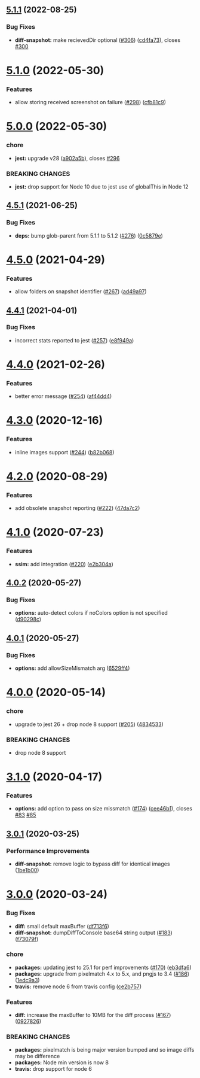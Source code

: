 ## [5.1.1](https://github.com/americanexpress/jest-image-snapshot/compare/v5.1.0...v5.1.1) (2022-08-25)


### Bug Fixes

* **diff-snapshot:** make recievedDir optional ([#306](https://github.com/americanexpress/jest-image-snapshot/issues/306)) ([cd4fa73](https://github.com/americanexpress/jest-image-snapshot/commit/cd4fa734dd72f8e590e8b672c3081468a5842a20)), closes [#300](https://github.com/americanexpress/jest-image-snapshot/issues/300)

# [5.1.0](https://github.com/americanexpress/jest-image-snapshot/compare/v5.0.0...v5.1.0) (2022-05-30)


### Features

* allow storing received screenshot on failure ([#298](https://github.com/americanexpress/jest-image-snapshot/issues/298)) ([cfb81c9](https://github.com/americanexpress/jest-image-snapshot/commit/cfb81c99e1465420f007e180a59559c5d62d1c67))

# [5.0.0](https://github.com/americanexpress/jest-image-snapshot/compare/v4.5.1...v5.0.0) (2022-05-30)


### chore

* **jest:** upgrade v28 ([a902a5b](https://github.com/americanexpress/jest-image-snapshot/commit/a902a5baa87d0925b3ff241d7f592f6e1fc0c8fd)), closes [#296](https://github.com/americanexpress/jest-image-snapshot/issues/296)


### BREAKING CHANGES

* **jest:** drop support for Node 10 due
to jest use of globalThis in Node 12

## [4.5.1](https://github.com/americanexpress/jest-image-snapshot/compare/v4.5.0...v4.5.1) (2021-06-25)


### Bug Fixes

* **deps:** bump glob-parent from 5.1.1 to 5.1.2 ([#276](https://github.com/americanexpress/jest-image-snapshot/issues/276)) ([0c5879e](https://github.com/americanexpress/jest-image-snapshot/commit/0c5879ea2552682208e822d5d696c94121ed7125))

# [4.5.0](https://github.com/americanexpress/jest-image-snapshot/compare/v4.4.1...v4.5.0) (2021-04-29)


### Features

* allow folders on snapshot identifier ([#267](https://github.com/americanexpress/jest-image-snapshot/issues/267)) ([ad49a97](https://github.com/americanexpress/jest-image-snapshot/commit/ad49a975a425826245a3f72e4df262db09ce25ea))

## [4.4.1](https://github.com/americanexpress/jest-image-snapshot/compare/v4.4.0...v4.4.1) (2021-04-01)


### Bug Fixes

* incorrect stats reported to jest ([#257](https://github.com/americanexpress/jest-image-snapshot/issues/257)) ([e8f949a](https://github.com/americanexpress/jest-image-snapshot/commit/e8f949a845facf4e0fc47f6f63ab59f791d4148a))

# [4.4.0](https://github.com/americanexpress/jest-image-snapshot/compare/v4.3.0...v4.4.0) (2021-02-26)


### Features

* better error message ([#254](https://github.com/americanexpress/jest-image-snapshot/issues/254)) ([af44dd4](https://github.com/americanexpress/jest-image-snapshot/commit/af44dd49bf82caefb289b7780c97a1ba6bcc9e8d))

# [4.3.0](https://github.com/americanexpress/jest-image-snapshot/compare/v4.2.0...v4.3.0) (2020-12-16)


### Features

* inline images support ([#244](https://github.com/americanexpress/jest-image-snapshot/issues/244)) ([b82b068](https://github.com/americanexpress/jest-image-snapshot/commit/b82b068c6e001a2e098ac2fbde3abc55ffeb493b))

# [4.2.0](https://github.com/americanexpress/jest-image-snapshot/compare/v4.1.0...v4.2.0) (2020-08-29)


### Features

* add obsolete snapshot reporting ([#222](https://github.com/americanexpress/jest-image-snapshot/issues/222)) ([47da7c2](https://github.com/americanexpress/jest-image-snapshot/commit/47da7c23495037e869ee68154218e5d73e1e8cd5))

# [4.1.0](https://github.com/americanexpress/jest-image-snapshot/compare/v4.0.2...v4.1.0) (2020-07-23)


### Features

* **ssim:** add integration ([#220](https://github.com/americanexpress/jest-image-snapshot/issues/220)) ([e2b304a](https://github.com/americanexpress/jest-image-snapshot/commit/e2b304a6c6aaf7e1d12c2e088105181ee108b960))

## [4.0.2](https://github.com/americanexpress/jest-image-snapshot/compare/v4.0.1...v4.0.2) (2020-05-27)


### Bug Fixes

* **options:** auto-detect colors if noColors option is not specified ([d90298c](https://github.com/americanexpress/jest-image-snapshot/commit/d90298c3f102734107a7574ddf0516c19a349c66))

## [4.0.1](https://github.com/americanexpress/jest-image-snapshot/compare/v4.0.0...v4.0.1) (2020-05-27)


### Bug Fixes

* **options:** add allowSizeMismatch arg ([6529ff4](https://github.com/americanexpress/jest-image-snapshot/commit/6529ff4b2bd9a20abe33d4b68d9d793198931f18))

# [4.0.0](https://github.com/americanexpress/jest-image-snapshot/compare/v3.1.0...v4.0.0) (2020-05-14)


### chore

* upgrade to jest 26 + drop node 8 support ([#205](https://github.com/americanexpress/jest-image-snapshot/issues/205)) ([4834533](https://github.com/americanexpress/jest-image-snapshot/commit/4834533369dae1533c93ad883e3f66617d7d9c3f))


### BREAKING CHANGES

* drop node 8 support

# [3.1.0](https://github.com/americanexpress/jest-image-snapshot/compare/v3.0.1...v3.1.0) (2020-04-17)


### Features

* **options:** add option to pass on size missmatch ([#174](https://github.com/americanexpress/jest-image-snapshot/issues/174)) ([cee46b1](https://github.com/americanexpress/jest-image-snapshot/commit/cee46b1fc94f962c34900a8b655d22665cea2854)), closes [#83](https://github.com/americanexpress/jest-image-snapshot/issues/83) [#85](https://github.com/americanexpress/jest-image-snapshot/issues/85)

## [3.0.1](https://github.com/americanexpress/jest-image-snapshot/compare/v3.0.0...v3.0.1) (2020-03-25)


### Performance Improvements

* **diff-snapshot:** remove logic to bypass diff for identical images ([1be1b00](https://github.com/americanexpress/jest-image-snapshot/commit/1be1b006220b4144f98ad583c8cd6ff629aec7b3))

# [3.0.0](https://github.com/americanexpress/jest-image-snapshot/compare/v2.12.0...v3.0.0) (2020-03-24)


### Bug Fixes

* **diff:** small default maxBuffer ([df713f6](https://github.com/americanexpress/jest-image-snapshot/commit/df713f6afb7ec7130ec07e94d6a137a3ea62c5de))
* **diff-snapshot:** dumpDiffToConsole base64 string output ([#183](https://github.com/americanexpress/jest-image-snapshot/issues/183)) ([f73079f](https://github.com/americanexpress/jest-image-snapshot/commit/f73079f42f86696831ebe85d718e27d6f1d048c0))


### chore

* **packages:** updating jest to 25.1 for perf improvements ([#170](https://github.com/americanexpress/jest-image-snapshot/issues/170)) ([eb3dfa6](https://github.com/americanexpress/jest-image-snapshot/commit/eb3dfa605c0344ac4dc42cb7f9f76a5e4a732592))
* **packages:** upgrade from pixelmatch 4.x to 5.x, and pngjs to 3.4 ([#186](https://github.com/americanexpress/jest-image-snapshot/issues/186)) ([1edc9a3](https://github.com/americanexpress/jest-image-snapshot/commit/1edc9a31db2130b1eafb45738ebc81fa544d380f))
* **travis:** remove node 6 from travis config ([ce2b757](https://github.com/americanexpress/jest-image-snapshot/commit/ce2b757a6f337ac156e901a0f1e2851f94d0e7b2))


### Features

* **diff:** increase the maxBuffer to 10MB for the diff process ([#167](https://github.com/americanexpress/jest-image-snapshot/issues/167)) ([0927826](https://github.com/americanexpress/jest-image-snapshot/commit/0927826776e5fee04ea98cba5cd792aa5066e1fd))


### BREAKING CHANGES

* **packages:** pixelmatch is being major version bumped and so image diffs may be difference
* **packages:** Node min version is now 8
* **travis:** drop support for node 6
